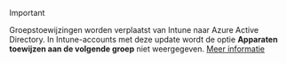 >[!Important]
>Groepstoewijzingen worden verplaatst van Intune naar Azure Active Directory. In Intune-accounts met deze update wordt de optie **Apparaten toewijzen aan de volgende groep** niet weergegeven. [Meer informatie](../deploy-use/ios-device-enrollment-program-in-microsoft-intune#changes-to-intune-group-assignments)


<!--HONumber=Jul16_HO3-->


